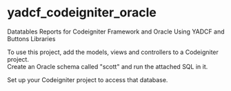 # yadcf_codeigniter_oracle
Datatables Reports for Codeigniter Framework and Oracle Using YADCF and Buttons Libraries

To use this project, add the models, views and controllers to a Codeigniter project.  
Create an Oracle schema called "scott" and run the attached SQL in it.

Set up your Codeigniter project to access that database.
